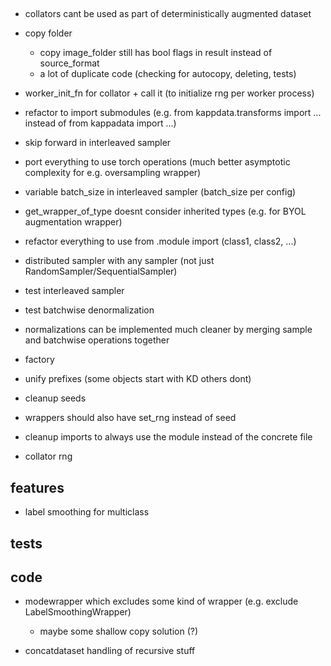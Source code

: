 ##

- collators cant be used as part of deterministically augmented dataset

- copy folder
  - copy image_folder still has bool flags in result instead of source_format 
  - a lot of duplicate code (checking for autocopy, deleting, tests)

- worker_init_fn for collator + call it (to initialize rng per worker process)
- refactor to import submodules (e.g. from kappdata.transforms import ... instead of from kappadata import ...)

- skip forward in interleaved sampler
- port everything to use torch operations (much better asymptotic complexity for e.g. oversampling wrapper)
- variable batch_size in interleaved sampler (batch_size per config)
- get_wrapper_of_type doesnt consider inherited types (e.g. for BYOL augmentation wrapper)
- refactor everything to use from .module import (class1, class2, ...)
- distributed sampler with any sampler (not just RandomSampler/SequentialSampler)
- test interleaved sampler
- test batchwise denormalization
- normalizations can be implemented much cleaner by merging sample and batchwise operations together
- factory

- unify prefixes (some objects start with KD others dont)

- cleanup seeds
- wrappers should also have set_rng instead of seed

- cleanup imports to always use the module instead of the concrete file

- collator rng

## features

- label smoothing for multiclass

## tests

## code

- modewrapper which excludes some kind of wrapper (e.g. exclude LabelSmoothingWrapper)
    - maybe some shallow copy solution (?)

- concatdataset handling of recursive stuff
